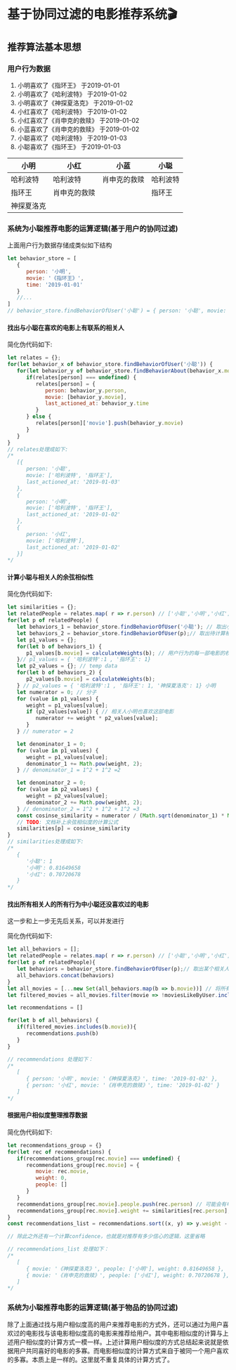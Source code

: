 # 基于协同过滤的电影推荐系统🎬

## 推荐算法基本思想

### 用户行为数据

1. 小明喜欢了《指环王》 于2019-01-01
2. 小明喜欢了《哈利波特》 于2019-01-02
3. 小明喜欢了《神探夏洛克》 于2019-01-02
4. 小红喜欢了《哈利波特》 于2019-01-02
5. 小红喜欢了《肖申克的救赎》 于2019-01-02
6. 小蓝喜欢了《肖申克的救赎》 于2019-01-02
7. 小聪喜欢了《哈利波特》 于2019-01-03
8. 小聪喜欢了《指环王》 于2019-01-03

小明|小红|小蓝|小聪
---|----|----|----
哈利波特   | 哈利波特    | 肖申克的救赎  |  哈利波特
指环王     | 肖申克的救赎 |             |  指环王
神探夏洛克 |            |             |

### 系统为小聪推荐电影的运算逻辑(基于用户的协同过滤)

上面用户行为数据存储成类似如下结构

```js
let behavior_store = [
   {
      person: '小明',
      movie: '《指环王》',
      time: '2019-01-01'
   }
   //...
]
// behavior_store.findBehaviorOfUser('小聪') = { person: '小聪', movie: '《哈利波特》', time: '2019-01-03' },{ person: '小聪', movie: '《指环王》', time: '2019-01-03' }
```

#### 找出与小聪在喜欢的电影上有联系的相关人

简化伪代码如下:

```js
let relates = {};
for(let behavior_x of behavior_store.findBehaviorOfUser('小聪')) { 
   for(let behavior_y of behavior_store.findBehaviorAbout(behavior_x.movie)) {
      if(relates[person] === undefined) {
         relates[person] = {
            person: behavior_y.person,
            movie: [behavior_y.movie],
            last_actioned_at: behavior_y.time
         }
      } else {
         relates[person]['movie'].push(behavior_y.movie)
      }
   }
}
// relates处理成如下:
/* 
   [{
      person: '小聪',
      movie: ['哈利波特', '指环王'],
      last_actioned_at: '2019-01-03'
   },
   {
      person: '小明',
      movie: ['哈利波特', '指环王'],
      last_actioned_at: '2019-01-02'
   },
   {
      person: '小红',
      movie: ['哈利波特'],
      last_actioned_at: '2019-01-02'
   }]
*/
```

#### 计算小聪与相关人的余弦相似性

简化伪代码如下:

```js
let similarities = {};
let relatedPeople = relates.map( r => r.person) // ['小聪','小明','小红']
for(let p of relatedPeople) {
   let behaviors_1 = behavior_store.findBehaviorOfUser('小聪'); // 取出小聪的所有行为
   let behaviors_2 = behavior_store.findBehaviorOfUser(p);// 取出待计算相关人的所有行为
   let p1_values = {}; 
   for(let b of behaviors_1) {
      p1_values[b.movie] = calculateWeights(b); // 用户行为的每一部电影的权重不应该一样，比如很久之前喜欢的电影要比最近喜欢的电影权重小,具体计算方法这里略去，假设都返回1
   }// p1_values = { '哈利波特':1 , '指环王': 1}
   let p2_values = {}; // temp data
   for(let b of behaviors_2) {
      p2_values[b.movie] = calculateWeights(b); 
   } // p2_values = { '哈利波特':1 , '指环王': 1, '神探夏洛克': 1} 小明
   let numerator = 0; // 分子
   for (value in p1_values) {
      weight = p1_values[value];
      if (p2_values[value]) { // 相关人小明也喜欢这部电影
         numerator += weight * p2_values[value];
      }
   } // numerator = 2 

   let denominator_1 = 0;
   for (value in p1_values) {
      weight = p1_values[value];
      denominator_1 += Math.pow(weight, 2);
   } // denominator_1 = 1^2 + 1^2 =2

   let denominator_2 = 0;
   for (value in p2_values) {
      weight = p2_values[value];
      denominator_2 += Math.pow(weight, 2);
   } // denominator_2 = 1^2 + 1^2 + 1^2 =3
   const cosinse_similarity = numerator / (Math.sqrt(denominator_1) * Math.sqrt(denominator_2)); // cosinse_similarity = 0.81649658
   // TODO: 文档补上余弦相似度的计算公式
   similarities[p] = cosinse_similarity
}
// similarities处理成如下:
/* 
   {
      '小聪': 1
      '小明': 0.81649658
      '小红': 0.70720678
   }
*/
```

#### 找出所有相关人的所有行为中小聪还没喜欢过的电影

这一步和上一步无先后关系，可以并发进行

简化伪代码如下:

```js
let all_behaviors = [];
let relatedPeople = relates.map( r => r.person) // ['小聪','小明','小红']
for(let p of relatedPeople){
   let behaviors = behavior_store.findBehaviorOfUser(p);// 取出某个相关人的所有行为
   all_behaviors.concat(behaviors)
}
let all_movies = [...new Set(all_behaviors.map(b => b.movie))] // 将所有行为中含有的电影提取出来，并且做unique
let filtered_movies = all_movies.filter(movie => !moviesLikeByUser.includes(movie)) // 过滤掉小聪已经喜欢过的电影 ['肖申克的救赎', '神探夏洛克']

let recommendations = []

for(let b of all_behaviors) {
   if(filtered_movies.includes(b.movie)){
      recommendations.push(b)
   }
}

// recommendations 处理如下：
/* 
   [
      { person: '小明', movie: '《神探夏洛克》', time: '2019-01-02' },
      { person: '小红', movie: '《肖申克的救赎》', time: '2019-01-02' }
   ]
*/
```

#### 根据用户相似度整理推荐数据

简化伪代码如下:

```js
let recommendations_group = {}
for(let rec of recommendations) {
   if(recommendations_group[rec.movie] === undefined) {
      recommendations_group[rec.movie] = {
         movie: rec.movie,
         weight: 0,
         people: []
      }
   }
   recommendations_group[rec.movie].people.push(rec.person) // 可能会有电影是来自多个人的推荐
   recommendations_group[rec.movie].weight += similarities[rec.person]; // 电影推荐的权重来自与有多少个与该用户具有相似度的和
}
const recommendations_list = recommendations.sort((x, y) => y.weight - x.weight);

// 除此之外还有一个计算confidence，也就是对推荐有多少信心的逻辑，这里省略

// recommendations_list 处理如下：
/* 
   [
      { movie: '《神探夏洛克》', people: ['小明'], weight: 0.81649658 },
      { movie: '《肖申克的救赎》', people: ['小红'], weight: 0.70720678 },
   ]
*/
```

### 系统为小聪推荐电影的运算逻辑(基于物品的协同过滤)

除了上面通过找与用户相似度高的用户来推荐电影的方式外，还可以通过为用户喜欢过的电影找与该电影相似度高的电影来推荐给用户。其中电影相似度的计算与上述用户相似度的计算方式一模一样。上述计算用户相似度的方式总结起来说就是依据用户共同喜好的电影的多寡。而电影相似度的计算方式来自于被同一个用户喜欢的多寡。本质上是一样的。这里就不重复具体的计算方式了。

